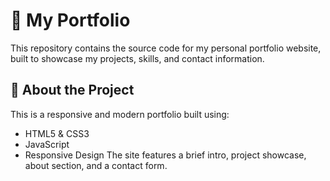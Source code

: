# 💼 My  Portfolio

This repository contains the source code for my personal portfolio website, built to showcase my projects, skills, and contact information.


## 🚀 About the Project

This is a responsive and modern portfolio built using:

- HTML5 & CSS3
- JavaScript
- Responsive Design
The site features a brief intro, project showcase, about section, and a contact form.





